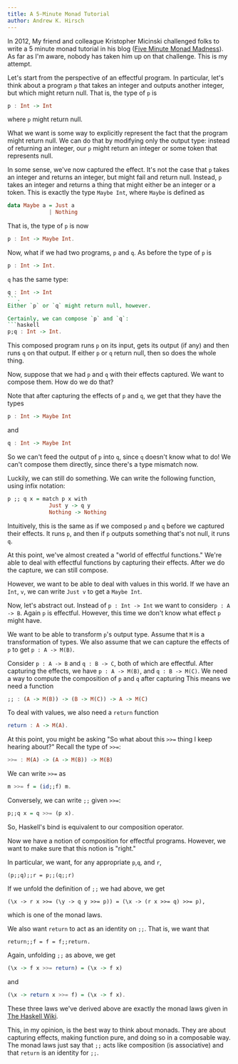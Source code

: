 ```yaml
---
title: A 5-Minute Monad Tutorial
author: Andrew K. Hirsch
---
```


In 2012, My friend and colleague Kristopher Micinski challenged folks to write a 5 minute monad tutorial in his blog ([Five Minute Monad Madness](http://www.cs.umd.edu/~micinski/posts/2012-09-22-five-minute-monad-madness.html)).
As far as I'm aware, nobody has taken him up on that challenge.
This is my attempt.

Let's start from the perspective of an effectful program.
In particular, let's think about a program `p` that takes an integer and outputs another integer, but which might return null.
That is, the type of `p` is
```haskell
p : Int -> Int
```
where `p` might return null.

What we want is some way to explicitly represent the fact that the program might return null.
We can do that by modifying only the output type: instead of returning an integer, our `p` might return an integer or some token that represents null.

In some sense, we've now captured the effect.
It's not the case that `p` takes an integer and returns an integer, but might fail and return null.
Instead, `p` takes an integer and returns a thing that might either be an integer or a token.
This is exactly the type `Maybe Int`, where `Maybe` is defined as
```haskell
data Maybe a = Just a
             | Nothing
```
That is, the type of `p` is now
```haskell
p : Int -> Maybe Int.
```

Now, what if we had two programs, `p` and `q`.
As before the type of `p` is
```haskell
p : Int -> Int.
```
`q` has the same type:
```haskell
q : Int -> Int
```.
Either `p` or `q` might return null, however.

Certainly, we can compose `p` and `q`:
```haskell
p;q : Int -> Int.
```
This composed program runs `p` on its input, gets its output (if any) and then runs `q` on that output.
If either `p` or `q` return null, then so does the whole thing.

Now, suppose that we had `p` and `q` with their effects captured.
We want to compose them.
How do we do that?


Note that after capturing the effects of `p` and `q`, we get that they have the types
```haskell
p : Int -> Maybe Int
```
and
```haskell
q : Int -> Maybe Int
```
So we can't feed the output of `p` into `q`, since `q` doesn't know what to do!
We can't compose them directly, since there's a type mismatch now.

Luckily, we can still do something.
We can write the following function, using infix notation:
```haskell
p ;; q x = match p x with
             Just y -> q y
             Nothing -> Nothing
```

Intuitively, this is the same as if we composed `p` and `q` before we captured their effects.
It runs `p`, and then if `p` outputs something that's not null, it runs `q`.

At this point, we've almost created a "world of effectful functions."
We're able to deal with effectful functions by capturing their effects.
After we do the capture, we can still compose.

However, we want to be able to deal with values in this world.
If we have an `Int`, `v`, we can write `Just v` to get a `Maybe Int`.

Now, let's abstract out.
Instead of `p : Int -> Int`
we want to consider`p : A -> B`.
Again `p` is effectful.
However, this time we don't know what effect `p` might have.

We want to be able to transform `p`'s output type.
Assume that `M` is a transformation of types.
We also assume that we can capture the effects of `p` to get `p : A -> M(B)`.

Consider `p : A -> B` and `q : B -> C`, both of which are effectful.
After capturing the effects, we have
`p : A -> M(B)`, and `q : B -> M(C)`.
We need a way to compute the composition of `p` and `q` after capturing
This means we need a function
```haskell
;; : (A -> M(B)) -> (B -> M(C)) -> A -> M(C)
```
To deal with values, we also need a `return` function
```haskell
return : A -> M(A).
```

At this point, you might be asking "So what about this `>>=` thing I keep hearing about?"
Recall the type of `>>=`:
```haskell
>>= : M(A) -> (A -> M(B)) -> M(B)
```
We can write `>>=` as
```haskell
m >>= f = (id;;f) m.
```
Conversely, we can write `;;` given `>>=`:
```haskell
p;;q x = q >>= (p x).
```
So, Haskell's bind is equivalent to our composition operator.

Now we have a notion of composition for effectful programs.
However, we want to make sure that this notion is "right."

In particular, we want, for any appropriate `p`,`q`, and `r`,
```
(p;;q);;r = p;;(q;;r)
```
If we unfold the definition of `;;` we had above, we get
```
(\x -> r x >>= (\y -> q y >>= p)) = (\x -> (r x >>= q) >>= p),
```
which is one of the monad laws.

We also want `return` to act as an identity on `;;`.
That is, we want that
```
return;;f = f = f;;return.
```
Again, unfolding `;;` as above, we get
``` haskell
(\x -> f x >>= return) = (\x -> f x)
```
and
``` haskell
(\x -> return x >>= f) = (\x -> f x).
```
These three laws we've derived above are exactly the monad laws given in [The Haskell Wiki](https://wiki.haskell.org/Monad).

This, in my opinion, is the best way to think about monads.
They are about capturing effects, making function pure, and doing so in a composable way.
The monad laws just say that `;;` acts like composition (is associative) and that `return` is an identity for `;;`.

